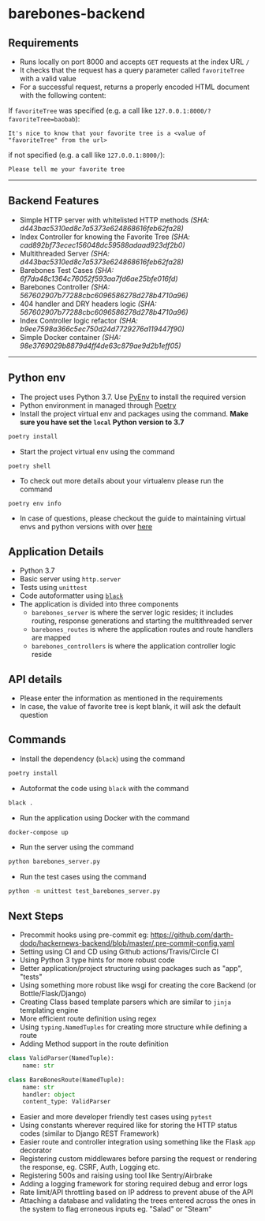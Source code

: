 # barebones-backend
## Requirements
* Runs locally on port 8000 and accepts `GET` requests at the index URL `/`
* It checks that the request has a query parameter called `favoriteTree` with a valid value
* For a successful request, returns a properly encoded HTML document with the following content:

If `favoriteTree` was specified (e.g. a call like `127.0.0.1:8000/?favoriteTree=baobab`):

```
It's nice to know that your favorite tree is a <value of "favoriteTree" from the url> 
```

if not specified (e.g. a call like `127.0.0.1:8000/`):

```
Please tell me your favorite tree
```
---
## Backend Features
- Simple HTTP server with whitelisted HTTP methods *(SHA: d443bac5310ed8c7a5373e624868616feb62fa28)*
- Index Controller for knowing the Favorite Tree *(SHA: cad892bf73ecec156048dc59588adaad923df2b0)*
- Multithreaded Server *(SHA: d443bac5310ed8c7a5373e624868616feb62fa28)*
- Barebones Test Cases *(SHA: 6f7da48c1364c76052f593aa7fd6ae25bfe016fd)*
- Barebones Controller *(SHA: 567602907b77288cbc6096586278d278b4710a96)*
- 404 handler and DRY headers logic *(SHA: 567602907b77288cbc6096586278d278b4710a96)* 
- Index Controller logic refactor *(SHA: b9ee7598a366c5ec750d24d7729276a119447f90)*
- Simple Docker container *(SHA: 98e3769029b8879d4ff4de63c879ae9d2b1eff05)*
    


---
## Python env
- The project uses Python 3.7. Use [PyEnv](https://github.com/pyenv/pyenv) to install the required version
- Python environment in managed through [Poetry](https://python-poetry.org/)
- Install the project virtual env and packages using the command. **Make sure you have set the `local` Python version to 3.7**
```sh
poetry install
```
- Start the project virtual env using the command
```
poetry shell
```
- To check out more details about your virtualenv please run the command
```sh
poetry env info
```
- In case of questions, please checkout the guide to maintaining virtual envs and python versions with over [here](https://python-poetry.org/docs/managing-environments/)

## Application Details
- Python 3.7
- Basic server using `http.server` 
- Tests using `unittest`
- Code autoformatter using [`black`](https://github.com/psf/black)
- The application is divided into three components
    - `barebones_server` is where the server logic resides; it includes routing, response generations and starting the multithreaded server
    - `barebones_routes` is where the application routes and route handlers are mapped
    - `barebones_controllers` is where the application controller logic reside

## API details
- Please enter the information as mentioned in the requirements
- In case, the value of favorite tree is kept blank, it will ask the default question

## Commands
- Install the dependency (`black`) using the command
```bash
poetry install
```
- Autoformat the code using `black` with the command
```bash
black .
```
- Run the application using Docker with the command
```bash
docker-compose up
```
- Run the server using the command
```bash
python barebones_server.py
```
- Run the test cases using the command
```bash
python -m unittest test_barebones_server.py
```

## Next Steps
- Precommit hooks using pre-commit eg: https://github.com/darth-dodo/hackernews-backend/blob/master/.pre-commit-config.yaml
- Setting using CI and CD using Github actions/Travis/Circle CI
- Using Python 3 type hints for more robust code
- Better application/project structuring using packages such as "app", "tests"
- Using something more robust like wsgi for creating the core Backend (or Bottle/Flask/Django)
- Creating Class based template parsers which are similar to `jinja` templating engine
- More efficient route definition using regex
- Using `typing.NamedTuples` for creating more structure while defining a route
- Adding Method support in the route definition
```python
class ValidParser(NamedTuple):
    name: str
```

```python
class BareBonesRoute(NamedTuple):
    name: str
    handler: object
    content_type: ValidParser
```
- Easier and more developer friendly test cases using `pytest`
- Using constants wherever required like for storing the HTTP status codes (similar to Django REST Framework)
- Easier route and controller integration using something like the Flask `app` decorator 
- Registering custom middlewares before parsing the request or rendering the response, eg. CSRF, Auth, Logging etc.
- Registering 500s and raising using tool like Sentry/Airbrake
- Adding a logging framework for storing required debug and error logs
- Rate limit/API throttling based on IP address to prevent abuse of the API
- Attaching a database and validating the trees entered across the ones in the system to flag erroneous inputs eg. "Salad" or "Steam"